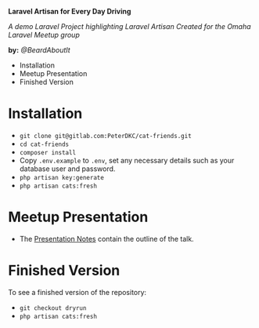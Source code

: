 **Laravel Artisan for Every Day Driving**

*A demo Laravel Project highlighting Laravel Artisan*
*Created for the Omaha Laravel Meetup group*

**by:** *@BeardAboutIt*

<!-- MarkdownTOC -->

- Installation
- Meetup Presentation
- Finished Version

<!-- /MarkdownTOC -->


# Installation

- `git clone git@gitlab.com:PeterDKC/cat-friends.git`
- `cd cat-friends`
- `composer install`
- Copy `.env.example` to `.env`, set any necessary details such as your database user and password.
- `php artisan key:generate`
- `php artisan cats:fresh`

# Meetup Presentation

- The [Presentation Notes](PRESENTATION.md) contain the outline of the talk.

# Finished Version

To see a finished version of the repository:

- `git checkout dryrun`
- `php artisan cats:fresh`
